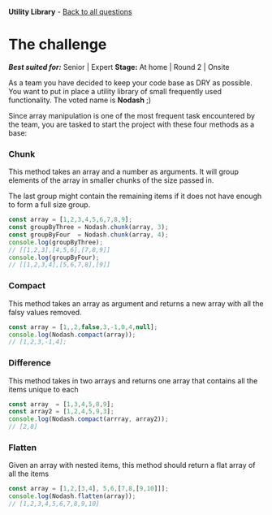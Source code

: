 **Utility Library** - [Back to all questions](toc.md)

# The challenge
**_Best suited for:_** Senior | Expert **Stage:** At home | Round 2 | Onsite

As a team you have decided to keep your code base as DRY as possible. You want to put in place a utility library of small frequently used functionality. The voted name is **Nodash** ;)

Since array manipulation is one of the most frequent task encountered by the team, you are tasked to start the project with these four methods as a base:

### **Chunk**
This method takes an array and a number as arguments. It will group elements of the array in smaller chunks of the size passed in. 

The last group might contain the remaining items if it does not have enough to form a full size group.
```javascript
const array = [1,2,3,4,5,6,7,8,9];
const groupByThree = Nodash.chunk(array, 3);
const groupByFour  = Nodash.chunk(array, 4);
console.log(groupByThree);
// [[1,2,3],[4,5,6],[7,8,9]]
console.log(groupByFour);
// [[1,2,3,4],[5,6,7,8],[9]]
```

### **Compact**
This method takes an array as argument and returns a new array with all the falsy values removed.
```javascript
const array = [1,,2,false,3,-1,0,4,null];
console.log(Nodash.compact(array));
// [1,2,3,-1,4];
```

### **Difference**
This method takes in two arrays and returns one array that contains all the items unique to each
```javascript
const array  = [1,3,4,5,8,9];
const array2 = [1,2,4,5,9,3];
console.log(Nodash.compact(arrray, array2));
// [2,8]
```

### **Flatten**
Given an array with nested items, this method should return a flat array of all the items
```javascript
const array = [1,2,[3,4], 5,6,[7,8,[9,10]]];
console.log(Nodash.flatten(array));
// [1,2,3,4,5,6,7,8,9,10]
```
   
